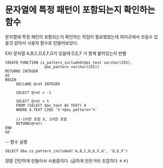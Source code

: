 # 문자열에 특정 패턴이 포함되는지 확인하는 함수

문자열에 특정 패턴이 포함되는지 확인하는 작업이 필요했었는데 여러곳에서 쓰일수 있을것 같아서 사용자 함수로 만들어보았다.

EX) 문자열 A,B,C,D,E,F,G가 있을때 D,E,F 가 함께 붙어있는지 판별

    CREATE FUNCTION is_pattern_included(@as_text varchar(255),
                      @as_pattern varchar(255))
    RETURNS INTEGER
    AS
    BEGIN
         DECLARE @ret INTEGER 
         
         SELECT @ret = -1

         SELECT @ret = 1
         FROM (SELECT @as_text AS TEXT) A
         WHERE A.TEXT LIKE '%'+@as_pattern+'%'
        
         //-1이면 포함 X, 1이면 포함
         RETURN(@ret)
    END
    GO

-- 함수 실행

    SELECT dbo.is_pattern_included('A,B,C,D,E,F,G', 'D,E,F')


정말 간단하게 만들어서 사용중이다. (급하게 만든거라 조잡하다 ㅎㅎ)


